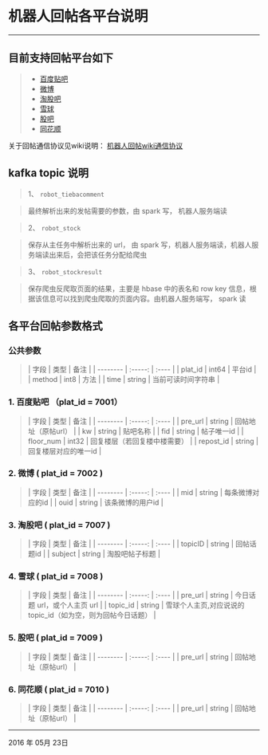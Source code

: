 # 机器人回帖各平台说明
---

## 目前支持回帖平台如下

> * [百度贴吧](http://tieba.baidu.com/) 
> * [微博](http://www.weibo.com/)
> * [淘股吧](http://www.taoguba.com.cn/)
> * [雪球](https://xueqiu.com/2226355683)
> * [股吧](http://guba.eastmoney.com/)
> * [同花顺](http://www.10jqka.com.cn/)

关于回帖通信协议见wiki说明： [机器人回帖wiki通信协议](http://wiki.smartdata-x.com/index.php/PluginsSvcRobotTask)


## kafka **topic** 说明

> 1、  `robot_tiebacomment`  

> 最终解析出来的发帖需要的参数，由 spark 写， 机器人服务端读 

> 2、 `robot_stock`   

> 保存从主任务中解析出来的 url， 由 spark 写，机器人服务端读，机器人服务端读出来后，会把该任务分配给爬虫

> 3、 `robot_stockresult`

> 保存爬虫反爬取页面的结果，主要是 hbase 中的表名和 row key 信息，根据该信息可以找到爬虫爬取的页面内容。由机器人服务端写， spark 读
>


## 各平台回帖参数格式

###  公共参数
> | 字段      |  类型   |  备注  |
| --------  | :-----: | :---- |
| plat_id   | int64  |  平台id |
| method    | int8   | 方法    |
| time   | string  |  当前可读时间字符串 |


### 1. 百度贴吧 （plat_id = 7001）
>| 字段      |  类型   |  备注  |
| --------  | :-----: | :---- |
| pre_url   | string |  回帖地址（原帖url） |
| kw        | string |  贴吧名称 |
| fid       | string |  帖子唯一id |
| floor_num | int32  |  回复楼层（若回复楼中楼需要） |
| repost_id | string |  回复楼层对应的唯一id |

### 2. 微博 ( plat_id = 7002 )

>| 字段    |  类型  |  备注  |
| --------  | :-----: | :---- |
| mid  | string | 每条微博对应的id |
| ouid  | string | 该条微博的用户id |

### 3. 淘股吧 ( plat_id = 7007 )

>| 字段    |  类型  |  备注  |
| --------  | :-----: | :---- |
| topicID   | string | 回帖话题id |
| subject   | string | 淘股吧帖子标题 |

### 4. 雪球 ( plat_id = 7008 )

>| 字段    |  类型  |  备注  |
| --------  | :-----: | :---- |
| pre_url   | string |  今日话题 url，或个人主页 url |
| topic_id  | string | 雪球个人主页,对应说说的 topic_id（如为空，则为回帖今日话题） |

### 5. 股吧 ( plat_id = 7009 )

>| 字段    |  类型  |  备注  |
| --------  | :-----: | :---- |
| pre_url   | string |  回帖地址（原帖url） |

### 6. 同花顺 ( plat_id = 7010 )

>| 字段    |  类型  |  备注  |
| --------  | :-----: | :---- |
| pre_url   | string |  回帖地址（原帖url） |

------  
2016 年 05月 23日    

    
 
